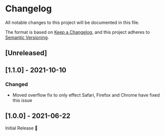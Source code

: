 # Changelog
All notable changes to this project will be documented in this file.

The format is based on [Keep a Changelog](https://keepachangelog.com/en/1.0.0/),
and this project adheres to [Semantic Versioning](https://semver.org/spec/v2.0.0.html).

## [Unreleased]

## [1.1.0] - 2021-10-10
### Changed
- Moved overflow fix to only effect Safari,
  Firefox and Chrome have fixed this issue

## [1.0.0] - 2021-06-22
Initial Release 🎉
